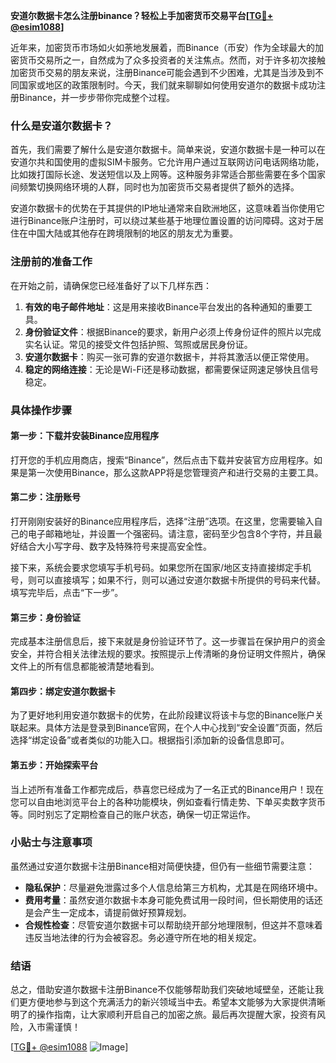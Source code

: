 **安道尔数据卡怎么注册binance？轻松上手加密货币交易平台[[TG💪+ @esim1088](https://t.me/s/esim1088)]**

近年来，加密货币市场如火如荼地发展着，而Binance（币安）作为全球最大的加密货币交易所之一，自然成为了众多投资者的关注焦点。然而，对于许多初次接触加密货币交易的朋友来说，注册Binance可能会遇到不少困难，尤其是当涉及到不同国家或地区的政策限制时。今天，我们就来聊聊如何使用安道尔的数据卡成功注册Binance，并一步步带你完成整个过程。

### 什么是安道尔数据卡？

首先，我们需要了解什么是安道尔数据卡。简单来说，安道尔数据卡是一种可以在安道尔共和国使用的虚拟SIM卡服务。它允许用户通过互联网访问电话网络功能，比如拨打国际长途、发送短信以及上网等。这种服务非常适合那些需要在多个国家间频繁切换网络环境的人群，同时也为加密货币交易者提供了额外的选择。

安道尔数据卡的优势在于其提供的IP地址通常来自欧洲地区，这意味着当你使用它进行Binance账户注册时，可以绕过某些基于地理位置设置的访问障碍。这对于居住在中国大陆或其他存在跨境限制的地区的朋友尤为重要。

### 注册前的准备工作

在开始之前，请确保您已经准备好了以下几样东西：

1. **有效的电子邮件地址**：这是用来接收Binance平台发出的各种通知的重要工具。
2. **身份验证文件**：根据Binance的要求，新用户必须上传身份证件的照片以完成实名认证。常见的接受文件包括护照、驾照或居民身份证。
3. **安道尔数据卡**：购买一张可靠的安道尔数据卡，并将其激活以便正常使用。
4. **稳定的网络连接**：无论是Wi-Fi还是移动数据，都需要保证网速足够快且信号稳定。

### 具体操作步骤

#### 第一步：下载并安装Binance应用程序

打开您的手机应用商店，搜索“Binance”，然后点击下载并安装官方应用程序。如果是第一次使用Binance，那么这款APP将是您管理资产和进行交易的主要工具。

#### 第二步：注册账号

打开刚刚安装好的Binance应用程序后，选择“注册”选项。在这里，您需要输入自己的电子邮箱地址，并设置一个强密码。请注意，密码至少包含8个字符，并且最好结合大小写字母、数字及特殊符号来提高安全性。

接下来，系统会要求您填写手机号码。如果您所在国家/地区支持直接绑定手机号，则可以直接填写；如果不行，则可以通过安道尔数据卡所提供的号码来代替。填写完毕后，点击“下一步”。

#### 第三步：身份验证

完成基本注册信息后，接下来就是身份验证环节了。这一步骤旨在保护用户的资金安全，并符合相关法律法规的要求。按照提示上传清晰的身份证明文件照片，确保文件上的所有信息都能被清楚地看到。

#### 第四步：绑定安道尔数据卡

为了更好地利用安道尔数据卡的优势，在此阶段建议将该卡与您的Binance账户关联起来。具体方法是登录到Binance官网，在个人中心找到“安全设置”页面，然后选择“绑定设备”或者类似的功能入口。根据指引添加新的设备信息即可。

#### 第五步：开始探索平台

当上述所有准备工作都完成后，恭喜您已经成为了一名正式的Binance用户！现在您可以自由地浏览平台上的各种功能模块，例如查看行情走势、下单买卖数字货币等。同时别忘了定期检查自己的账户状态，确保一切正常运作。

### 小贴士与注意事项

虽然通过安道尔数据卡注册Binance相对简便快捷，但仍有一些细节需要注意：

- **隐私保护**：尽量避免泄露过多个人信息给第三方机构，尤其是在网络环境中。
- **费用考量**：虽然安道尔数据卡本身可能免费试用一段时间，但长期使用的话还是会产生一定成本，请提前做好预算规划。
- **合规性检查**：尽管安道尔数据卡可以帮助绕开部分地理限制，但这并不意味着违反当地法律的行为会被容忍。务必遵守所在地的相关规定。

### 结语

总之，借助安道尔数据卡注册Binance不仅能够帮助我们突破地域壁垒，还能让我们更方便地参与到这个充满活力的新兴领域当中去。希望本文能够为大家提供清晰明了的操作指南，让大家顺利开启自己的加密之旅。最后再次提醒大家，投资有风险，入市需谨慎！

[[TG💪+ @esim1088](https://t.me/s/esim1088) ![Image](https://i.postimg.cc/4NQfJmqS/Snipaste-2025-05-13-00-14-12.png)]